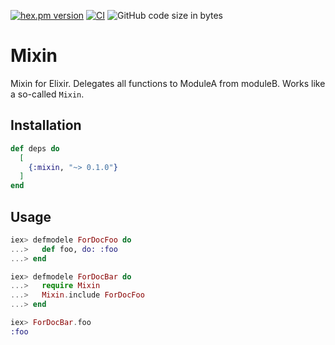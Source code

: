 <!-- @format -->

[![hex.pm version](https://img.shields.io/hexpm/v/mixin.svg)](https://hex.pm/packages/mixin)
[![CI](https://github.com/tashirosota/mixin/actions/workflows/ci.yml/badge.svg)](https://github.com/tashirosota/mixin/actions/workflows/ci.yml)
![GitHub code size in bytes](https://img.shields.io/github/languages/code-size/tashirosota/mixin)

# Mixin

Mixin for Elixir.
Delegates all functions to ModuleA from moduleB.
Works like a so-called `Mixin`.

## Installation

```elixir
def deps do
  [
    {:mixin, "~> 0.1.0"}
  ]
end
```

## Usage

```elixir
iex> defmodele ForDocFoo do
...>   def foo, do: :foo
...> end

iex> defmodele ForDocBar do
...>   require Mixin
...>   Mixin.include ForDocFoo
...> end

iex> ForDocBar.foo
:foo
```
